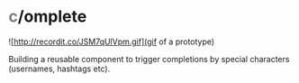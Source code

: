 # <span style='color: grey'>c</span>/omplete

![http://recordit.co/JSM7qUlVpm.gif](gif of a prototype)

Building a reusable component to trigger completions by special characters
(usernames, hashtags etc).
